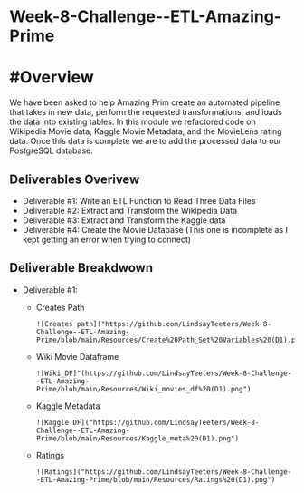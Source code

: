 # Week-8-Challenge--ETL-Amazing-Prime

# #Overview
We have been asked to help Amazing Prim create an automated pipeline that takes in new data, perform the requested transformations, and loads the data into existing tables. In this module we refactored code on Wikipedia Movie data, Kaggle Movie Metadata, and the MovieLens rating data. Once this data is complete we are to add the processed data to our PostgreSQL database.

## Deliverables Overivew
* Deliverable #1: Write an ETL Function to Read Three Data Files
* Deliverable #2: Extract and Transform the Wikipedia Data
* Deliverable #3: Extract and Transform the Kaggle data
* Deliverable #4: Create the Movie Database (This one is incomplete as I kept getting an error when trying to connect)

## Deliverable Breakdwown
* Deliverable #1:

  * Creates Path
        
        ![Creates path]("https://github.com/LindsayTeeters/Week-8-Challenge--ETL-Amazing-Prime/blob/main/Resources/Create%20Path_Set%20Variables%20(D1).png")
  
  * Wiki Movie Dataframe
      
        ![Wiki_DF]"(https://github.com/LindsayTeeters/Week-8-Challenge--ETL-Amazing-Prime/blob/main/Resources/Wiki_movies_df%20(D1).png")
  
  * Kaggle Metadata
  
        ![Kaggle DF]("https://github.com/LindsayTeeters/Week-8-Challenge--ETL-Amazing-Prime/blob/main/Resources/Kaggle_meta%20(D1).png")
   
  * Ratings
  
        ![Ratings]("https://github.com/LindsayTeeters/Week-8-Challenge--ETL-Amazing-Prime/blob/main/Resources/Ratings%20(D1).png")
